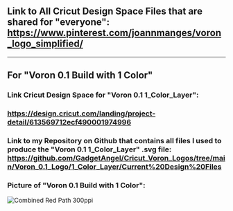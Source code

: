 ## Link to All Cricut Design Space Files that are shared for "everyone": https://www.pinterest.com/joannmanges/voron_logo_simplified/

---

## For "Voron 0.1 Build with 1 Color"

### Link Cricut Design Space for "Voron 0.1 1_Color_Layer":
### https://design.cricut.com/landing/project-detail/613569712ecf490001974996

### Link to my Repository on Github that contains all files I used to produce the "Voron 0.1 1_Color_Layer" .svg file: https://github.com/GadgetAngel/Cricut_Voron_Logos/tree/main/Voron_0.1_Logo/1_Color_Layer/Current%20Design%20Files

### Picture of "Voron 0.1 Build with 1 Color":
![Combined Red Path 300ppi](../images/Combined_Red_Path_300ppi.png)
